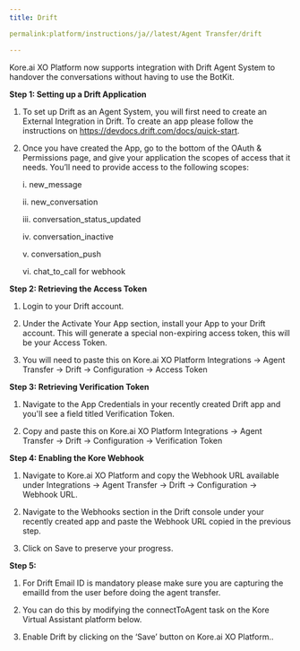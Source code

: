 ```yaml
---
title: Drift

permalink:platform/instructions/ja//latest/Agent Transfer/drift

---
```

Kore.ai XO Platform now supports integration with Drift Agent System to handover the conversations without having to use the BotKit.

<container>

**Step 1: Setting up a Drift Application**

1. To set up Drift as an Agent System, you will first need to create an External Integration in Drift. To create an app please follow the instructions on https://devdocs.drift.com/docs/quick-start.
  
2. Once you have created the App, go to the bottom of the OAuth & Permissions page, and give your application the scopes of access that it needs. You’ll need to provide access to the following scopes: 
  
    i.   new_message
  
    ii.  new_conversation
  
    iii. conversation_status_updated
  
    iv.  conversation_inactive
  
    v.   conversation_push
  
    vi.  chat_to_call for webhook

</container>

<container>

**Step 2: Retrieving the Access Token**

1. Login to your Drift account. 
  
2. Under the Activate Your App section, install your App to your Drift account. This will generate a special non-expiring access token, this will be your Access Token.
  
2. You will need to paste this on Kore.ai XO Platform Integrations → Agent Transfer → Drift → Configuration → Access Token
 
</container>

<container>
 
**Step 3: Retrieving Verification Token**
  
1. Navigate to the App Credentials in your recently created Drift app and you'll see a field titled Verification Token.
  
2. Copy and paste this on Kore.ai XO Platform Integrations → Agent Transfer → Drift → Configuration → Verification Token
  
</container>

<container>
 
**Step 4: Enabling the Kore Webhook**
  
1. Navigate to Kore.ai XO Platform and copy the Webhook URL available under Integrations → Agent Transfer → Drift → Configuration → Webhook URL.
  
2. Navigate to the Webhooks section in the Drift console under your recently created app and paste the Webhook URL copied in the previous step.
  
3. Click on Save to preserve your progress.

</container>

<container>
 
**Step 5:**
  
1. For Drift Email ID is mandatory please make sure you are capturing the emailId from the user before doing the agent transfer.
  
2. You can do this by modifying the connectToAgent task on the Kore Virtual Assistant platform below.

3. Enable Drift by clicking on the ‘Save’ button on Kore.ai XO Platform..

</container>
